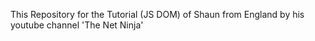 This Repository for the Tutorial (JS DOM) of Shaun from England by his youtube channel 'The Net Ninja'